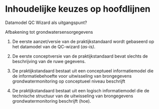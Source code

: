 Inhoudelijke keuzes op hoofdlijnen
==================================

Datamodel QC Wizard als uitgangspunt?

Afbakening tot grondwatersensorgegevens

1.  De eerste aanzet/versie van de praktijkstandaard wordt gebaseerd op het
    datamodel van de QC-wizard (*as-is)*.

2.  De eerste conceptversie van de praktijkstandaard bevat slechts de
    beschrijving van de ruwe gegevens.

3.  De praktijkstandaard bestaat uit een conceptueel informatiemodel die de
    informatiebehoefte voor uitwisseling van brongegevens grondwatermonitoring
    op conceptueel niveau beschrijft

4.  De praktijkstandaard bestaat uit een logisch informatiemodel die de
    technische structuur van de uitwisseling van brongegevens
    grondwatermonitoring beschrijft (hoe).
